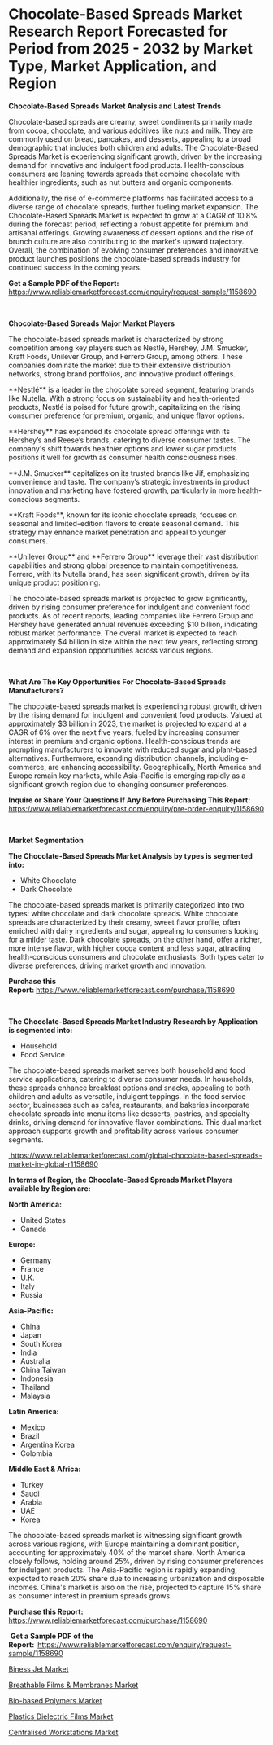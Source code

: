 <p><h1>Chocolate-Based Spreads Market Research Report Forecasted for Period from 2025 -  2032 by Market Type, Market Application, and Region</h1></p><p><strong>Chocolate-Based Spreads Market Analysis and Latest Trends</strong></p>
<p><p>Chocolate-based spreads are creamy, sweet condiments primarily made from cocoa, chocolate, and various additives like nuts and milk. They are commonly used on bread, pancakes, and desserts, appealing to a broad demographic that includes both children and adults. The Chocolate-Based Spreads Market is experiencing significant growth, driven by the increasing demand for innovative and indulgent food products. Health-conscious consumers are leaning towards spreads that combine chocolate with healthier ingredients, such as nut butters and organic components. </p><p>Additionally, the rise of e-commerce platforms has facilitated access to a diverse range of chocolate spreads, further fueling market expansion. The Chocolate-Based Spreads Market is expected to grow at a CAGR of 10.8% during the forecast period, reflecting a robust appetite for premium and artisanal offerings. Growing awareness of dessert options and the rise of brunch culture are also contributing to the market's upward trajectory. Overall, the combination of evolving consumer preferences and innovative product launches positions the chocolate-based spreads industry for continued success in the coming years.</p></p>
<p><strong>Get a Sample PDF of the Report:&nbsp;</strong> <a href="https://www.reliablemarketforecast.com/enquiry/request-sample/1158690?utm_campaign=1840&utm_medium=2&utm_source=Github&utm_content=ia&utm_term=22032025&utm_id=chocolate-based-spreads">https://www.reliablemarketforecast.com/enquiry/request-sample/1158690</a></p>
<p>&nbsp;</p>
<p><strong>Chocolate-Based Spreads Major Market Players</strong></p>
<p><p>The chocolate-based spreads market is characterized by strong competition among key players such as Nestlé, Hershey, J.M. Smucker, Kraft Foods, Unilever Group, and Ferrero Group, among others. These companies dominate the market due to their extensive distribution networks, strong brand portfolios, and innovative product offerings.</p><p>**Nestlé** is a leader in the chocolate spread segment, featuring brands like Nutella. With a strong focus on sustainability and health-oriented products, Nestlé is poised for future growth, capitalizing on the rising consumer preference for premium, organic, and unique flavor options.</p><p>**Hershey** has expanded its chocolate spread offerings with its Hershey’s and Reese’s brands, catering to diverse consumer tastes. The company's shift towards healthier options and lower sugar products positions it well for growth as consumer health consciousness rises.</p><p>**J.M. Smucker** capitalizes on its trusted brands like Jif, emphasizing convenience and taste. The company’s strategic investments in product innovation and marketing have fostered growth, particularly in more health-conscious segments.</p><p>**Kraft Foods**, known for its iconic chocolate spreads, focuses on seasonal and limited-edition flavors to create seasonal demand. This strategy may enhance market penetration and appeal to younger consumers.</p><p>**Unilever Group** and **Ferrero Group** leverage their vast distribution capabilities and strong global presence to maintain competitiveness. Ferrero, with its Nutella brand, has seen significant growth, driven by its unique product positioning.</p><p>The chocolate-based spreads market is projected to grow significantly, driven by rising consumer preference for indulgent and convenient food products. As of recent reports, leading companies like Ferrero Group and Hershey have generated annual revenues exceeding $10 billion, indicating robust market performance. The overall market is expected to reach approximately $4 billion in size within the next few years, reflecting strong demand and expansion opportunities across various regions.</p></p>
<p>&nbsp;</p>
<p><strong>What Are The Key Opportunities For Chocolate-Based Spreads Manufacturers?</strong></p>
<p><p>The chocolate-based spreads market is experiencing robust growth, driven by the rising demand for indulgent and convenient food products. Valued at approximately $3 billion in 2023, the market is projected to expand at a CAGR of 6% over the next five years, fueled by increasing consumer interest in premium and organic options. Health-conscious trends are prompting manufacturers to innovate with reduced sugar and plant-based alternatives. Furthermore, expanding distribution channels, including e-commerce, are enhancing accessibility. Geographically, North America and Europe remain key markets, while Asia-Pacific is emerging rapidly as a significant growth region due to changing consumer preferences.</p></p>
<p><strong>Inquire or Share Your Questions If Any Before Purchasing This Report:</strong> <a href="https://www.reliablemarketforecast.com/enquiry/pre-order-enquiry/1158690?utm_campaign=1840&utm_medium=2&utm_source=Github&utm_content=ia&utm_term=22032025&utm_id=chocolate-based-spreads">https://www.reliablemarketforecast.com/enquiry/pre-order-enquiry/1158690</a></p>
<p>&nbsp;</p>
<p><strong>Market Segmentation</strong></p>
<p><strong>The Chocolate-Based Spreads Market Analysis by types is segmented into:</strong></p>
<p><ul><li>White Chocolate</li><li>Dark Chocolate</li></ul></p>
<p><p>The chocolate-based spreads market is primarily categorized into two types: white chocolate and dark chocolate spreads. White chocolate spreads are characterized by their creamy, sweet flavor profile, often enriched with dairy ingredients and sugar, appealing to consumers looking for a milder taste. Dark chocolate spreads, on the other hand, offer a richer, more intense flavor, with higher cocoa content and less sugar, attracting health-conscious consumers and chocolate enthusiasts. Both types cater to diverse preferences, driving market growth and innovation.</p></p>
<p><strong>Purchase this Report:&nbsp;</strong><a href="https://www.reliablemarketforecast.com/purchase/1158690?utm_campaign=1840&utm_medium=2&utm_source=Github&utm_content=ia&utm_term=22032025&utm_id=chocolate-based-spreads">https://www.reliablemarketforecast.com/purchase/1158690</a></p>
<p>&nbsp;</p>
<p><strong>The Chocolate-Based Spreads Market Industry Research by Application is segmented into:</strong></p>
<p><ul><li>Household</li><li>Food Service</li></ul></p>
<p><p>The chocolate-based spreads market serves both household and food service applications, catering to diverse consumer needs. In households, these spreads enhance breakfast options and snacks, appealing to both children and adults as versatile, indulgent toppings. In the food service sector, businesses such as cafes, restaurants, and bakeries incorporate chocolate spreads into menu items like desserts, pastries, and specialty drinks, driving demand for innovative flavor combinations. This dual market approach supports growth and profitability across various consumer segments.</p></p>
<p><a href="https://www.reliablemarketforecast.com/global-chocolate-based-spreads-market-in-global-r1158690?utm_campaign=1840&utm_medium=2&utm_source=Github&utm_content=ia&utm_term=22032025&utm_id=chocolate-based-spreads">&nbsp;https://www.reliablemarketforecast.com/global-chocolate-based-spreads-market-in-global-r1158690</a></p>
<p><strong>In terms of Region, the Chocolate-Based Spreads Market Players available by Region are:</strong></p>
<p>
    <p> <strong> North America: </strong>
        <ul>
            <li>United States</li>
            <li>Canada</li>
        </ul>
        </p> 
    <p> <strong> Europe: </strong>
        <ul>
            <li>Germany</li>
            <li>France</li>
            <li>U.K.</li>
            <li>Italy</li>
            <li>Russia</li>
        </ul>
        </p> 
    <p> <strong> Asia-Pacific: </strong>
        <ul>
            <li>China</li>
            <li>Japan</li>
            <li>South Korea</li>
            <li>India</li>
            <li>Australia</li>
            <li>China Taiwan</li>
            <li>Indonesia</li>
            <li>Thailand</li>
            <li>Malaysia</li>
        </ul>
        </p> 
    <p> <strong> Latin America: </strong>
        <ul>
            <li>Mexico</li>
            <li>Brazil</li>
            <li>Argentina Korea</li>
            <li>Colombia</li>
        </ul>
        </p> 
    <p> <strong> Middle East & Africa: </strong>
        <ul>
            <li>Turkey</li>
            <li>Saudi</li>
            <li>Arabia</li>
            <li>UAE</li>
            <li>Korea</li>
        </ul>
    </p>
    </p>
<p><p>The chocolate-based spreads market is witnessing significant growth across various regions, with Europe maintaining a dominant position, accounting for approximately 40% of the market share. North America closely follows, holding around 25%, driven by rising consumer preferences for indulgent products. The Asia-Pacific region is rapidly expanding, expected to reach 20% share due to increasing urbanization and disposable incomes. China's market is also on the rise, projected to capture 15% share as consumer interest in premium spreads grows.</p></p>
<p><strong>Purchase this Report: </strong><a href="https://www.reliablemarketforecast.com/purchase/1158690?utm_campaign=1840&utm_medium=2&utm_source=Github&utm_content=ia&utm_term=22032025&utm_id=chocolate-based-spreads">https://www.reliablemarketforecast.com/purchase/1158690</a></p>
<p>&nbsp;<strong>Get a Sample PDF of the Report:&nbsp;&nbsp;</strong><a href="https://www.reliablemarketforecast.com/enquiry/request-sample/1158690?utm_campaign=1840&utm_medium=2&utm_source=Github&utm_content=ia&utm_term=22032025&utm_id=chocolate-based-spreads">https://www.reliablemarketforecast.com/enquiry/request-sample/1158690</a></p>
<p><strong></strong></p>
<p><p><a href="https://github.com/sacmatidora/Market-Research-Report-List-1/blob/main/biness-jet-market.md?utm_campaign=1840&utm_medium=2&utm_source=Github&utm_content=ia&utm_term=22032025&utm_id=chocolate-based-spreads">Biness Jet Market</a></p><p><a href="https://github.com/shiahbuyerin/Market-Research-Report-List-1/blob/main/breathable-films-membranes-market.md?utm_campaign=1840&utm_medium=2&utm_source=Github&utm_content=ia&utm_term=22032025&utm_id=chocolate-based-spreads">Breathable Films & Membranes Market</a></p><p><a href="https://github.com/zalubakoraka/Market-Research-Report-List-1/blob/main/bio-based-polymers-market.md?utm_campaign=1840&utm_medium=2&utm_source=Github&utm_content=ia&utm_term=22032025&utm_id=chocolate-based-spreads">Bio-based Polymers Market</a></p><p><a href="https://github.com/fahieraudau9/Market-Research-Report-List-1/blob/main/plastics-dielectric-films-market.md?utm_campaign=1840&utm_medium=2&utm_source=Github&utm_content=ia&utm_term=22032025&utm_id=chocolate-based-spreads">Plastics Dielectric Films Market</a></p><p><a href="https://github.com/yaldotiedegq/Market-Research-Report-List-1/blob/main/centralised-workstations-market.md?utm_campaign=1840&utm_medium=2&utm_source=Github&utm_content=ia&utm_term=22032025&utm_id=chocolate-based-spreads">Centralised Workstations Market</a></p></p>